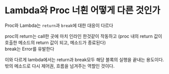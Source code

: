 # Lambda와 Proc 너흰 어떻게 다른 것인가

Proc와 Lambda는 `return`과 `break`에 대한 대응이 다르다

proc의 return는 call한 곳에 마치 인라인 한것같이 작동하고 (proc 내의 return 값이 호출한 메소드의 return 값이 되고, 메소드가 종료된다)  
break는 Error를 유발한다

이와 다르게 lambda에서는 return과 break모두 해당 블록의 실행을 끝내는 용도이다. 밖의 메소드로 다시 제어권, 흐름을 넘겨주는 역할인 것이다.